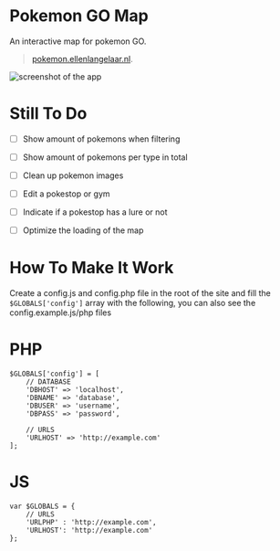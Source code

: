# Pokemon GO Map
An interactive map for pokemon GO. 
> [pokemon.ellenlangelaar.nl](http://pokemon.ellenlangelaar.nl/).

![screenshot of the app](https://raw.githubusercontent.com/e11en/pokemon-go-map/master/screenshot.png)

Still To Do
===
- [ ] Show amount of pokemons when filtering
- [ ] Show amount of pokemons per type in total
- [ ] Clean up pokemon images
- [ ] Edit a pokestop or gym
- [ ] Indicate if a pokestop has a lure or not
- [ ] Optimize the loading of the map


How To Make It Work
===
Create a config.js and config.php file in the root of the site and fill the ```$GLOBALS['config']``` array with the following, you
can also see the config.example.js/php files

PHP
====
```
$GLOBALS['config'] = [
    // DATABASE
    'DBHOST' => 'localhost',
    'DBNAME' => 'database',
    'DBUSER' => 'username',
    'DBPASS' => 'password',

    // URLS
    'URLHOST' => 'http://example.com'
];

```

JS
====
```
var $GLOBALS = {
    // URLS
    'URLPHP' : 'http://example.com',
    'URLHOST': 'http://example.com'
};


```